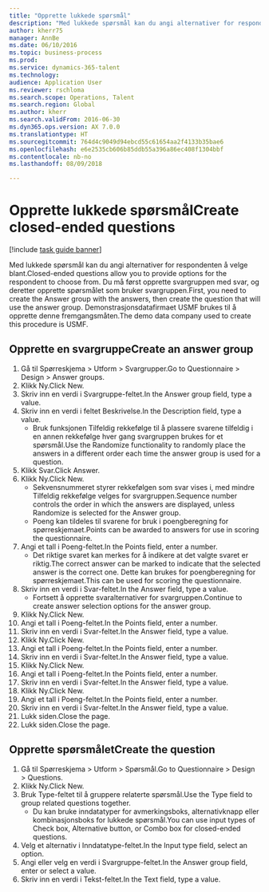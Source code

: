 ```yaml
--- 
title: "Opprette lukkede spørsmål"
description: "Med lukkede spørsmål kan du angi alternativer for respondenten å velge blant."
author: kherr75
manager: AnnBe
ms.date: 06/10/2016
ms.topic: business-process
ms.prod: 
ms.service: dynamics-365-talent
ms.technology: 
audience: Application User
ms.reviewer: rschloma
ms.search.scope: Operations, Talent
ms.search.region: Global
ms.author: kherr
ms.search.validFrom: 2016-06-30
ms.dyn365.ops.version: AX 7.0.0
ms.translationtype: HT
ms.sourcegitcommit: 764d4c9049d94ebcd55c61654aa2f4133b35bae6
ms.openlocfilehash: e6e2535cb606b85ddb55a396a86ec408f1304bbf
ms.contentlocale: nb-no
ms.lasthandoff: 08/09/2018

---
```

# <a name="create-closed-ended-questions"></a><span data-ttu-id="2880c-103">Opprette lukkede spørsmål</span><span class="sxs-lookup"><span data-stu-id="2880c-103">Create closed-ended questions</span></span>

[!include [task guide banner](../../includes/task-guide-banner.md)]

<span data-ttu-id="2880c-104">Med lukkede spørsmål kan du angi alternativer for respondenten å velge blant.</span><span class="sxs-lookup"><span data-stu-id="2880c-104">Closed-ended questions allow you to provide options for the respondent to choose from.</span></span> <span data-ttu-id="2880c-105">Du må først opprette svargruppen med svar, og deretter opprette spørsmålet som bruker svargruppen.</span><span class="sxs-lookup"><span data-stu-id="2880c-105">First, you need to create the Answer group with the answers, then create the question that will use the answer group.</span></span> <span data-ttu-id="2880c-106">Demonstrasjonsdatafirmaet USMF brukes til å opprette denne fremgangsmåten.</span><span class="sxs-lookup"><span data-stu-id="2880c-106">The demo data company used to create this procedure is USMF.</span></span>


## <a name="create-an-answer-group"></a><span data-ttu-id="2880c-107">Opprette en svargruppe</span><span class="sxs-lookup"><span data-stu-id="2880c-107">Create an answer group</span></span>
1. <span data-ttu-id="2880c-108">Gå til Spørreskjema > Utform > Svargrupper.</span><span class="sxs-lookup"><span data-stu-id="2880c-108">Go to Questionnaire > Design > Answer groups.</span></span>
2. <span data-ttu-id="2880c-109">Klikk Ny.</span><span class="sxs-lookup"><span data-stu-id="2880c-109">Click New.</span></span>
3. <span data-ttu-id="2880c-110">Skriv inn en verdi i Svargruppe-feltet.</span><span class="sxs-lookup"><span data-stu-id="2880c-110">In the Answer group field, type a value.</span></span>
4. <span data-ttu-id="2880c-111">Skriv inn en verdi i feltet Beskrivelse.</span><span class="sxs-lookup"><span data-stu-id="2880c-111">In the Description field, type a value.</span></span>
    * <span data-ttu-id="2880c-112">Bruk funksjonen Tilfeldig rekkefølge til å plassere svarene tilfeldig i en annen rekkefølge hver gang svargruppen brukes for et spørsmål.</span><span class="sxs-lookup"><span data-stu-id="2880c-112">Use the Randomize functionality to randomly place the answers in a different order each time the answer group is used for a question.</span></span>  
5. <span data-ttu-id="2880c-113">Klikk Svar.</span><span class="sxs-lookup"><span data-stu-id="2880c-113">Click Answer.</span></span>
6. <span data-ttu-id="2880c-114">Klikk Ny.</span><span class="sxs-lookup"><span data-stu-id="2880c-114">Click New.</span></span>
    * <span data-ttu-id="2880c-115">Sekvensnummeret styrer rekkefølgen som svar vises i, med mindre Tilfeldig rekkefølge velges for svargruppen.</span><span class="sxs-lookup"><span data-stu-id="2880c-115">Sequence number controls the order in which the answers are displayed, unless Randomize is selected for the Answer group.</span></span>  
    * <span data-ttu-id="2880c-116">Poeng kan tildeles til svarene for bruk i poengberegning for spørreskjemaet.</span><span class="sxs-lookup"><span data-stu-id="2880c-116">Points can be awarded to answers for use in scoring the questionnaire.</span></span>  
7. <span data-ttu-id="2880c-117">Angi et tall i Poeng-feltet.</span><span class="sxs-lookup"><span data-stu-id="2880c-117">In the Points field, enter a number.</span></span>
    * <span data-ttu-id="2880c-118">Det riktige svaret kan merkes for å indikere at det valgte svaret er riktig.</span><span class="sxs-lookup"><span data-stu-id="2880c-118">The correct answer can be marked to indicate that the selected answer is the correct one.</span></span> <span data-ttu-id="2880c-119">Dette kan brukes for poengberegning for spørreskjemaet.</span><span class="sxs-lookup"><span data-stu-id="2880c-119">This can be used for scoring the questionnaire.</span></span>  
8. <span data-ttu-id="2880c-120">Skriv inn en verdi i Svar-feltet.</span><span class="sxs-lookup"><span data-stu-id="2880c-120">In the Answer field, type a value.</span></span>
    * <span data-ttu-id="2880c-121">Fortsett å opprette svaralternativer for svargruppen.</span><span class="sxs-lookup"><span data-stu-id="2880c-121">Continue to create answer selection options for the answer group.</span></span>  
9. <span data-ttu-id="2880c-122">Klikk Ny.</span><span class="sxs-lookup"><span data-stu-id="2880c-122">Click New.</span></span>
10. <span data-ttu-id="2880c-123">Angi et tall i Poeng-feltet.</span><span class="sxs-lookup"><span data-stu-id="2880c-123">In the Points field, enter a number.</span></span>
11. <span data-ttu-id="2880c-124">Skriv inn en verdi i Svar-feltet.</span><span class="sxs-lookup"><span data-stu-id="2880c-124">In the Answer field, type a value.</span></span>
12. <span data-ttu-id="2880c-125">Klikk Ny.</span><span class="sxs-lookup"><span data-stu-id="2880c-125">Click New.</span></span>
13. <span data-ttu-id="2880c-126">Angi et tall i Poeng-feltet.</span><span class="sxs-lookup"><span data-stu-id="2880c-126">In the Points field, enter a number.</span></span>
14. <span data-ttu-id="2880c-127">Skriv inn en verdi i Svar-feltet.</span><span class="sxs-lookup"><span data-stu-id="2880c-127">In the Answer field, type a value.</span></span>
15. <span data-ttu-id="2880c-128">Klikk Ny.</span><span class="sxs-lookup"><span data-stu-id="2880c-128">Click New.</span></span>
16. <span data-ttu-id="2880c-129">Angi et tall i Poeng-feltet.</span><span class="sxs-lookup"><span data-stu-id="2880c-129">In the Points field, enter a number.</span></span>
17. <span data-ttu-id="2880c-130">Skriv inn en verdi i Svar-feltet.</span><span class="sxs-lookup"><span data-stu-id="2880c-130">In the Answer field, type a value.</span></span>
18. <span data-ttu-id="2880c-131">Klikk Ny.</span><span class="sxs-lookup"><span data-stu-id="2880c-131">Click New.</span></span>
19. <span data-ttu-id="2880c-132">Angi et tall i Poeng-feltet.</span><span class="sxs-lookup"><span data-stu-id="2880c-132">In the Points field, enter a number.</span></span>
20. <span data-ttu-id="2880c-133">Skriv inn en verdi i Svar-feltet.</span><span class="sxs-lookup"><span data-stu-id="2880c-133">In the Answer field, type a value.</span></span>
21. <span data-ttu-id="2880c-134">Lukk siden.</span><span class="sxs-lookup"><span data-stu-id="2880c-134">Close the page.</span></span>
22. <span data-ttu-id="2880c-135">Lukk siden.</span><span class="sxs-lookup"><span data-stu-id="2880c-135">Close the page.</span></span>

## <a name="create-the-question"></a><span data-ttu-id="2880c-136">Opprette spørsmålet</span><span class="sxs-lookup"><span data-stu-id="2880c-136">Create the question</span></span>
1. <span data-ttu-id="2880c-137">Gå til Spørreskjema > Utform > Spørsmål.</span><span class="sxs-lookup"><span data-stu-id="2880c-137">Go to Questionnaire > Design > Questions.</span></span>
2. <span data-ttu-id="2880c-138">Klikk Ny.</span><span class="sxs-lookup"><span data-stu-id="2880c-138">Click New.</span></span>
3. <span data-ttu-id="2880c-139">Bruk Type-feltet til å gruppere relaterte spørsmål.</span><span class="sxs-lookup"><span data-stu-id="2880c-139">Use the Type field to group related questions together.</span></span>
    * <span data-ttu-id="2880c-140">Du kan bruke inndatatyper for avmerkingsboks, alternativknapp eller kombinasjonsboks for lukkede spørsmål.</span><span class="sxs-lookup"><span data-stu-id="2880c-140">You can use input types of Check box, Alternative button, or Combo box for closed-ended questions.</span></span>  
4. <span data-ttu-id="2880c-141">Velg et alternativ i Inndatatype-feltet.</span><span class="sxs-lookup"><span data-stu-id="2880c-141">In the Input type field, select an option.</span></span>
5. <span data-ttu-id="2880c-142">Angi eller velg en verdi i Svargruppe-feltet.</span><span class="sxs-lookup"><span data-stu-id="2880c-142">In the Answer group field, enter or select a value.</span></span>
6. <span data-ttu-id="2880c-143">Skriv inn en verdi i Tekst-feltet.</span><span class="sxs-lookup"><span data-stu-id="2880c-143">In the Text field, type a value.</span></span>


